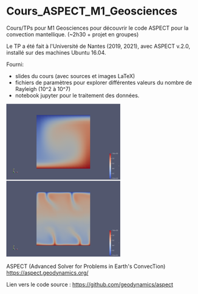 # Cours_ASPECT_M1_Geosciences

Cours/TPs pour M1 Geosciences pour découvrir le code ASPECT pour la convection mantellique. (~2h30 + projet en groupes)

Le TP a été fait à l'Université de Nantes (2019, 2021), avec ASPECT v.2.0, installé sur des machines Ubuntu 16.04. 

Fourni: 
- slides du cours (avec sources et images LaTeX)
- fichiers de paramètres pour explorer différentes valeurs du nombre de Rayleigh (10^2 à 10^7)
- notebook jupyter pour le traitement des données.


<img src="./sources_latex/fig/screen_Ra1e4.png" width="300"> <img src="./sources_latex/fig/screen_Ra3e6.png" width="300">

ASPECT (Advanced Solver for Problems in Earth's ConvecTion) https://aspect.geodynamics.org/

Lien vers le code source : https://github.com/geodynamics/aspect
